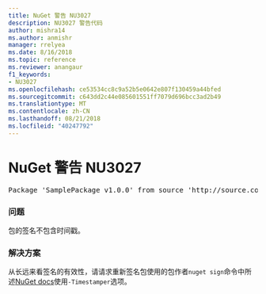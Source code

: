 ```yaml
---
title: NuGet 警告 NU3027
description: NU3027 警告代码
author: mishra14
ms.author: anmishr
manager: rrelyea
ms.date: 8/16/2018
ms.topic: reference
ms.reviewer: anangaur
f1_keywords:
- NU3027
ms.openlocfilehash: ce53534cc8c9a52b5e0642e807f130459a44bfed
ms.sourcegitcommit: c643dd2c44e085601551ff7079d696bcc3ad2b49
ms.translationtype: MT
ms.contentlocale: zh-CN
ms.lasthandoff: 08/21/2018
ms.locfileid: "40247792"
---
```

# <a name="nuget-warning-nu3027"></a>NuGet 警告 NU3027

<pre>Package 'SamplePackage v1.0.0' from source 'http://source.com/index.json': The signature should be timestamped to enable long-term signature validity after the certificate has expired.</pre>

### <a name="issue"></a>问题

包的签名不包含时间戳。


### <a name="solution"></a>解决方案

从长远来看签名的有效性，请请求重新签名包使用的包作者`nuget sign`命令中所述[NuGet docs](https://docs.microsoft.com/en-us/nuget/create-packages/sign-a-package)使用`-Timestamper`选项。


